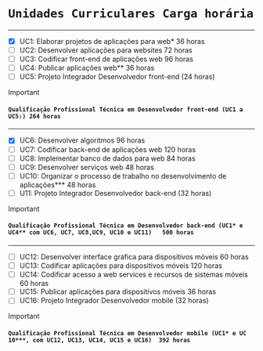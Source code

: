# `Unidades Curriculares Carga horária`
---
- [x] UC1: Elaborar projetos de aplicações para web*  36 horas 
- [ ] UC2: Desenvolver aplicações para websites	72 horas
- [ ] UC3: Codificar front-end de aplicações web	96 horas
- [ ] UC4: Publicar aplicações web**	36 horas
- [ ] UC5: Projeto Integrador Desenvolvedor front-end (24 horas)
> [!IMPORTANT]
> #### `Qualificação Profissional Técnica em Desenvolvedor front-end (UC1 a UC5:) 264 horas`
---
- [x] UC6: Desenvolver algoritmos	96 horas
- [ ] UC7: Codificar back-end de aplicações web	120 horas
- [ ] UC8: Implementar banco de dados para web	84 horas
- [ ] UC9: Desenvolver serviços web	48 horas
- [ ] UC10: Organizar o processo de trabalho no desenvolvimento de aplicações***	48 horas
- [ ] U11: Projeto Integrador Desenvolvedor back-end (32 horas)
> [!IMPORTANT]
> #### `Qualificação Profissional Técnica em Desenvolvedor back-end (UC1* e UC4** com UC6, UC7, UC8,UC9, UC10 e UC11)	500 horas`
---
- [ ] UC12: Desenvolver interface gráfica para dispositivos móveis 60 horas
- [ ] UC13: Codificar aplicações para dispositivos móveis	120 horas
- [ ] UC14: Codificar acesso a web services e recursos de sistemas móveis	60 horas
- [ ] UC15: Publicar aplicações para dispositivos móveis	36 horas
- [ ] UC16: Projeto Integrador Desenvolvedor mobile (32 horas)
> [!IMPORTANT]
> #### `Qualificação Profissional Técnica em Desenvolvedor mobile (UC1* e UC 10***, com UC12, UC13, UC14, UC15 e UC16)	392 horas`

